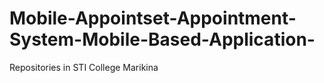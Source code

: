 # Mobile-Appointset-Appointment-System-Mobile-Based-Application-
Repositories in STI College Marikina
